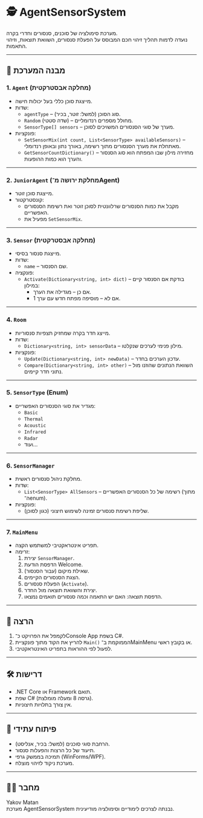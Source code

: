 # 🕵️ AgentSensorSystem

מערכת סימולציה של סוכנים, סנסורים וחדרי בקרה.  
נועדה לדמות תהליך זיהוי חכם המבוסס על הפעלת סנסורים, השוואת תוצאות, וזיהוי התאמות.

---

## 📁 מבנה המערכת

### 1. `Agent` (מחלקה אבסטרקטית)
- מייצגת סוכן כללי בעל יכולות חישה.
- שדות:
  - `agentType` – סוג הסוכן (למשל: זוטר, בכיר).
  - `Random` (שדה סטטי) – מחולל מספרים רנדומליים.
  - `SensorType[] sensors` – מערך של סוגי הסנסורים המשויכים לסוכן.
- פונקציות:
  - `SetSensorMix(int count, List<SensorType> availableSensors)` – מאתחלת את מערך הסנסורים מתוך רשימה, באורך נתון ובאופן רנדומלי.
  - `GetSensorCountDictionary()` – מחזירה מילון שבו המפתח הוא סוג הסנסור והערך הוא כמות ההופעות.

---

### 2. `JuniorAgent` (מחלקת ירושה מ־Agent)
- מייצגת סוכן זוטר.
- קונסטרקטור:
  - מקבל את כמות הסנסורים שרלוונטית לסוכן זוטר ואת רשימת הסנסורים האפשריים.
  - מפעיל את `SetSensorMix`.

---

### 3. `Sensor` (מחלקה אבסטרקטית)
- מייצגת סנסור בסיסי.
- שדות:
  - `name` – שם הסנסור.
- פונקציה:
  - `Activate(Dictionary<string, int> dict)` – בודקת אם הסנסור קיים במילון:
    - אם כן – מגדילה את הערך.
    - אם לא – מוסיפה מפתח חדש עם ערך 1.

---

### 4. `Room`
- מייצג חדר בקרה שמחזיק תצפיות סנסוריות.
- שדות:
  - `Dictionary<string, int> sensorData` – מילון פנימי לערכים שנקלטו.
- פונקציות:
  - `Update(Dictionary<string, int> newData)` – עדכון הערכים בחדר.
  - `Compare(Dictionary<string, int> other)` – השוואת הנתונים שהוזנו מול נתוני חדר קיימים.

---

### 5. `SensorType` (Enum)
- מגדיר את סוגי הסנסורים האפשריים:
  - `Basic`
  - `Thermal`
  - `Acoustic`
  - `Infrared`
  - `Radar`
  - ועוד...

---

### 6. `SensorManager`
- מחלקת ניהול סנסורים ראשית.
- שדות:
  - `List<SensorType> AllSensors` – רשימה של כל הסנסורים האפשריים (מתוך ה־enum).
- פונקציות:
  - שליפת רשימת סנסורים זמינה לשימוש חיצוני (כגון לסוכן).

---

### 7. `MainMenu`
- תפריט אינטראקטיבי למשתמש הקצה.
- זרימה:
  1. יצירת `SensorManager`.
  2. הדפסת הודעת Welcome.
  3. שאילת מיקום (עבור הסנסור).
  4. הצגת הסנסורים הקיימים.
  5. הפעלת סנסורים (`Activate`).
  6. יצירת והשוואת תוצאה מול החדר.
  7. הדפסת תוצאה: האם יש התאמה וכמה סנסורים תואמים נמצאו.

---

## 🧪 הרצה

1. לקמפל את הפרויקט כ־Console App בשפת C#.
2. להריץ את הקוד מתוך פונקציית `Main()` הממוקמת ב־MainMenu או בקובץ ראשי.
3. לפעול לפי ההוראות בתפריט האינטראקטיבי.

---

## 🛠 דרישות

- .NET Core או Framework תואם.
- שפת C# (גרסה 8 ומעלה מומלצת).
- אין צורך בתלויות חיצוניות.

---

## 📌 פיתוח עתידי

- הרחבת סוגי סוכנים (למשל: בכיר, אנליסט).
- תיעוד של כל הרצות והפעלות סנסור.
- תמיכה בממשק גרפי (WinForms/WPF).
- מערכת ניקוד לזיהוי מוצלח.

---

## 👨‍💻 מחבר

Yakov Matan  
מערכת AgentSensorSystem נבנתה לצרכים לימודיים וסימולציה מודיעינית.
